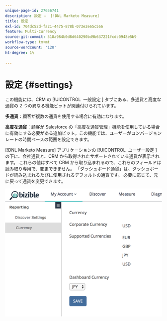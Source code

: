 ```yaml
---
unique-page-id: 27656741
description: 設定 –  [!DNL Marketo Measure]
title: 設定
exl-id: 704dc52d-fa21-4475-878b-073e2e65c566
feature: Multi-Currency
source-git-commit: 518a984b0d8d640290bd9b637221fcdc0948e5b9
workflow-type: tm+mt
source-wordcount: '128'
ht-degree: 1%

---
```


# 設定 {#settings}

この機能には、CRM の [!UICONTROL &#x200B; 一般設定 &#x200B;] タブにある、多通貨と高度な通貨の 2 つの異なる機能ビットが関連付けられています。

**多通貨**：顧客が複数の通貨を使用する場合に有効になります。

**高度な通貨**：顧客が Salesforce の「高度な通貨管理」機能を使用している場合に有効にする必要がある追加ビット。この機能では、ユーザーがコンバージョンレートの時間ベースの範囲を設定できます。

[!DNL Marketo Measure] アプリケーションの [!UICONTROL &#x200B; ユーザー設定 &#x200B;] の下に、会社通貨と、CRM から取得されたサポートされている通貨が表示されます。 これらの値はすべて CRM から取り込まれるので、これらのフィールドは読み取り専用で、変更できません。 「ダッシュボード通貨」は、ダッシュボードが読み込まれるたびに使用されるデフォルトの通貨です。 必要に応じて、元に戻って通貨を変更できます。

![](assets/one-1.png)
